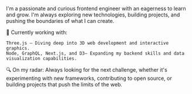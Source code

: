 I'm a passionate and curious frontend engineer with an eagerness to learn and grow. I'm always exploring new technologies, building projects, and pushing the boundaries of what I can create.

🚀 Currently working with:

    Three.js – Diving deep into 3D web development and interactive graphics.
    Node, GraphQL, Next.js, and D3– Expanding my backend skills and data visualization capabilities.

🔍 On my radar:
Always looking for the next challenge, whether it's experimenting with new frameworks, contributing to open source, or building projects that push the limits of the web.


<!--
**binarypsilocybin/binarypsilocybin** is a ✨ _special_ ✨ repository because its `README.md` (this file) appears on your GitHub profile.

Here are some ideas to get you started:

- 🔭 I’m currently working on ...
- 🌱 I’m currently learning ...
- 👯 I’m looking to collaborate on ...
- 🤔 I’m looking for help with ...
- 💬 Ask me about ...
- 📫 How to reach me: ...
- 😄 Pronouns: ...
- ⚡ Fun fact: ...
-->
